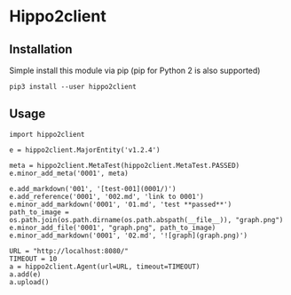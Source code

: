 # Hippo2client

## Installation

Simple install this module via pip (pip for Python 2 is also supported)

```
pip3 install --user hippo2client
```


## Usage

```
import hippo2client

e = hippo2client.MajorEntity('v1.2.4')

meta = hippo2client.MetaTest(hippo2client.MetaTest.PASSED)
e.minor_add_meta('0001', meta)

e.add_markdown('001', '[test-001](0001/)')
e.add_reference('0001', '002.md', 'link to 0001')
e.minor_add_markdown('0001', '01.md', 'test **passed**')
path_to_image = os.path.join(os.path.dirname(os.path.abspath(__file__)), "graph.png")
e.minor_add_file('0001', "graph.png", path_to_image)
e.minor_add_markdown('0001', '02.md', '![graph](graph.png)')

URL = "http://localhost:8080/"
TIMEOUT = 10
a = hippo2client.Agent(url=URL, timeout=TIMEOUT)
a.add(e)
a.upload()
```

